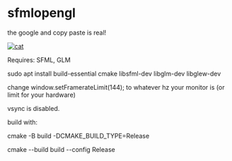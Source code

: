 # sfmlopengl


the google and copy paste is real!


[![cat](https://img.youtube.com/vi/rlc_gxiyz4U/0.jpg)](https://www.youtube.com/watch?v=rlc_gxiyz4U)

Requires: SFML, GLM

sudo apt install build-essential cmake libsfml-dev libglm-dev libglew-dev

change window.setFramerateLimit(144); to whatever hz your monitor is (or limit for your hardware)

vsync is disabled.

build with:



cmake -B build -DCMAKE_BUILD_TYPE=Release


cmake --build build --config Release
